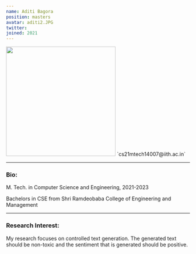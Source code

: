 ```yaml
---
name: Aditi Bagora
position: masters
avatar: aditi2.JPG
twitter: 
joined: 2021
---
```


<img width="300" src="{{site.baseurl}}/images/people/{{page.avatar}}" data-action="zoom">
 <i class="fa fa-envelope-o"></i> `cs21mtech14007@iith.ac.in`<br>

<hr>

### Bio:
M. Tech. in Computer Science and Engineering, 2021-2023<br>

Bachelors in CSE from Shri Ramdeobaba College of Engineering and Management<br>

<hr>

### Research Interest:
<p style="text-align:justify">

My research focuses on controlled text generation. The generated text should be non-toxic and the sentiment that is generated should be positive.
</p>